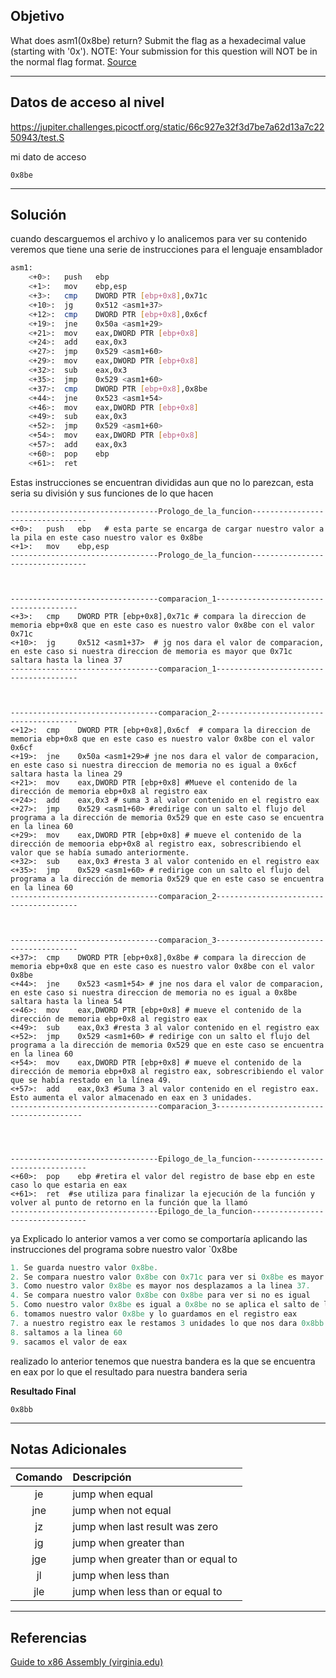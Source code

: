 ## Objetivo 

What does asm1(0x8be) return? Submit the flag as a hexadecimal value (starting with '0x'). NOTE: Your submission for this question will NOT be in the normal flag format. [Source](https://jupiter.challenges.picoctf.org/static/66c927e32f3d7be7a62d13a7c2250943/test.S)

---
## Datos de acceso al nivel 

https://jupiter.challenges.picoctf.org/static/66c927e32f3d7be7a62d13a7c2250943/test.S

mi dato de acceso 
```
0x8be
```

---
## Solución 

cuando descarguemos el archivo y lo analicemos para ver su contenido veremos que tiene una serie de instrucciones para el lenguaje ensamblador 
``` bash
asm1:
	<+0>:	push   ebp
	<+1>:	mov    ebp,esp
	<+3>:	cmp    DWORD PTR [ebp+0x8],0x71c
	<+10>:	jg     0x512 <asm1+37>
	<+12>:	cmp    DWORD PTR [ebp+0x8],0x6cf
	<+19>:	jne    0x50a <asm1+29>
	<+21>:	mov    eax,DWORD PTR [ebp+0x8]
	<+24>:	add    eax,0x3
	<+27>:	jmp    0x529 <asm1+60>
	<+29>:	mov    eax,DWORD PTR [ebp+0x8]
	<+32>:	sub    eax,0x3
	<+35>:	jmp    0x529 <asm1+60>
	<+37>:	cmp    DWORD PTR [ebp+0x8],0x8be
	<+44>:	jne    0x523 <asm1+54>
	<+46>:	mov    eax,DWORD PTR [ebp+0x8]
	<+49>:	sub    eax,0x3
	<+52>:	jmp    0x529 <asm1+60>
	<+54>:	mov    eax,DWORD PTR [ebp+0x8]
	<+57>:	add    eax,0x3
	<+60>:	pop    ebp
	<+61>:	ret    

```

Estas instrucciones se encuentran divididas aun que no lo parezcan, esta seria su división y sus funciones  de lo que hacen 

```shell
---------------------------------Prologo_de_la_funcion---------------------------------
<+0>:	push   ebp   # esta parte se encarga de cargar nuestro valor a la pila en este caso nuestro valor es 0x8be
<+1>:	mov    ebp,esp
---------------------------------Prologo_de_la_funcion---------------------------------



---------------------------------comparacion_1---------------------------------------
<+3>:	cmp    DWORD PTR [ebp+0x8],0x71c # compara la direccion de memoria ebp+0x8 que en este caso es nuestro valor 0x8be con el valor 0x71c
<+10>:	jg     0x512 <asm1+37>  # jg nos dara el valor de comparacion, en este caso si nuestra direccion de memoria es mayor que 0x71c saltara hasta la linea 37
---------------------------------comparacion_1---------------------------------------



---------------------------------comparacion_2---------------------------------------
<+12>:	cmp    DWORD PTR [ebp+0x8],0x6cf  # compara la direccion de memoria ebp+0x8 que en este caso es nuestro valor 0x8be con el valor 0x6cf
<+19>:	jne    0x50a <asm1+29># jne nos dara el valor de comparacion, en este caso si nuestra direccion de memoria no es igual a 0x6cf saltara hasta la linea 29
<+21>:	mov    eax,DWORD PTR [ebp+0x8] #Mueve el contenido de la dirección de memoria ebp+0x8 al registro eax
<+24>:	add    eax,0x3 # suma 3 al valor contenido en el registro eax
<+27>:	jmp    0x529 <asm1+60> #redirige con un salto el flujo del programa a la dirección de memoria 0x529 que en este caso se encuentra en la linea 60
<+29>:	mov    eax,DWORD PTR [ebp+0x8] # mueve el contenido de la dirección de memooria ebp+0x8 al registro eax, sobrescribiendo el valor que se había sumado anteriormente.
<+32>:	sub    eax,0x3 #resta 3 al valor contenido en el registro eax
<+35>:	jmp    0x529 <asm1+60> # redirige con un salto el flujo del programa a la dirección de memoria 0x529 que en este caso se encuentra en la linea 60
---------------------------------comparacion_2---------------------------------------



---------------------------------comparacion_3---------------------------------------
<+37>:	cmp    DWORD PTR [ebp+0x8],0x8be # compara la direccion de memoria ebp+0x8 que en este caso es nuestro valor 0x8be con el valor 0x8be
<+44>:	jne    0x523 <asm1+54> # jne nos dara el valor de comparacion, en este caso si nuestra direccion de memoria no es igual a 0x8be saltara hasta la linea 54
<+46>:	mov    eax,DWORD PTR [ebp+0x8] # mueve el contenido de la dirección de memoria ebp+0x8 al registro eax
<+49>:	sub    eax,0x3 #resta 3 al valor contenido en el registro eax
<+52>:	jmp    0x529 <asm1+60> # redirige con un salto el flujo del programa a la dirección de memoria 0x529 que en este caso se encuentra en la linea 60
<+54>:	mov    eax,DWORD PTR [ebp+0x8] # mueve el contenido de la dirección de memoria ebp+0x8 al registro eax, sobrescribiendo el valor que se había restado en la línea 49.
<+57>:	add    eax,0x3 #Suma 3 al valor contenido en el registro eax. Esto aumenta el valor almacenado en eax en 3 unidades.
---------------------------------comparacion_3----------------------------------------




---------------------------------Epilogo_de_la_funcion---------------------------------
<+60>:	pop    ebp #retira el valor del registro de base ebp en este caso lo que estaria en eax
<+61>:	ret  #se utiliza para finalizar la ejecución de la función y volver al punto de retorno en la función que la llamó
---------------------------------Epilogo_de_la_funcion---------------------------------
```


ya Explicado lo anterior vamos a ver como se comportaría aplicando las instrucciones del programa sobre nuestro valor `0x8be


```java
1. Se guarda nuestro valor 0x8be.
2. Se compara nuestro valor 0x8be con 0x71c para ver si 0x8be es mayor.
3. Como nuestro valor 0x8be es mayor nos desplazamos a la linea 37.
4. Se compara nuestro valor 0x8be con 0x8be para ver si no es igual 
5. Como nuestro valor 0x8be es igual a 0x8be no se aplica el salto de linea y seguoimos con la linea 46
6. tomamos nuestro valor 0x8be y lo guardamos en el registro eax
7. a nuestro registro eax le restamos 3 unidades lo que nos dara 0x8bb como nuevo valor para eax 
8. saltamos a la linea 60
9. sacamos el valor de eax
```

realizado lo anterior tenemos que nuestra bandera es la que se encuentra en eax por lo que el resultado para nuestra bandera seria 

**Resultado Final**
```
0x8bb
```

---
## Notas Adicionales 

|**Comando** | **Descripción** |
|:---------:|:-------------|
|je | jump when equal
|jne|  jump when not equal
|jz| jump when last result was zero
|jg|  jump when greater than
|jge|  jump when greater than or equal to
|jl|  jump when less than
|jle|   jump when less than or equal to


---
## Referencias 
[Guide to x86 Assembly (virginia.edu)](https://www.cs.virginia.edu/~evans/cs216/guides/x86.html)
